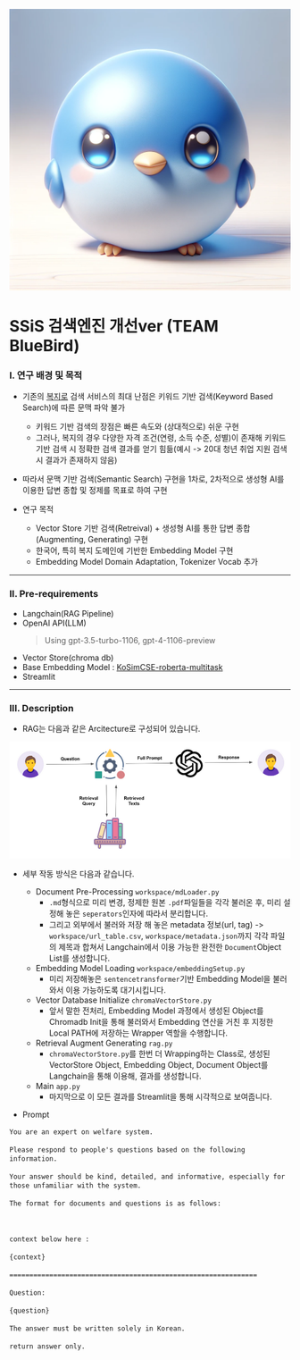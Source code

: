![logo](/image/bluebird.png)

# SSiS 검색엔진 개선ver (TEAM BlueBird)

### I. 연구 배경 및 목적

- 기존의 [복지로](https://www.bokjiro.go.kr/) 검색 서비스의 최대 난점은 키워드 기반 검색(Keyword Based Search)에 따른 문맥 파악 불가
	- 키워드 기반 검색의 장점은 빠른 속도와 (상대적으로) 쉬운 구현
	- 그러나, 복지의 경우 다양한 자격 조건(연령, 소득 수준, 성별)이 존재해 키워드 기반 검색 시 정확한 검색 결과를 얻기 힘듦(예시 -> 20대 청년 취업 지원 검색 시 결과가 존재하지 않음)
- 따라서 문맥 기반 검색(Semantic Search) 구현을 1차로, 2차적으로 생성형 AI를 이용한 답변 종합 및 정제를 목표로 하여 구현

- 연구 목적
	- Vector Store 기반 검색(Retreival) + 생성형 AI를 통한 답변 종합(Augmenting, Generating) 구현
	- 한국어, 특히 복지 도메인에 기반한 Embedding Model 구현
	- Embedding Model Domain Adaptation, Tokenizer Vocab 추가
---
### II. Pre-requirements

- Langchain(RAG Pipeline)
- OpenAI API(LLM)
	> Using gpt-3.5-turbo-1106, gpt-4-1106-preview
- Vector Store(chroma db)
- Base Embedding Model : [KoSimCSE-roberta-multitask](https://huggingface.co/BM-K/KoSimCSE-roberta-multitask)
- Streamlit
---
### III. Description

- RAG는 다음과 같은 Arcitecture로 구성되어 있습니다.

![rag](/image/rag.png)

- 세부 작동 방식은 다음과 같습니다.
	- Document Pre-Processing `workspace/mdLoader.py`
		- `.md`형식으로 미리 변경, 정제한 원본 `.pdf`파일들을 각각 불러온 후, 미리 설정해 놓은 `seperators`인자에 따라서 분리합니다.
		- 그리고 외부에서 불러와 저장 해 놓은 metadata 정보(url, tag) -> `workspace/url_table.csv`, `workspace/metadata.json`까지 각각 파일의 제목과 합쳐서 Langchain에서 이용 가능한 완전한 `Document`Object List를 생성합니다.
	- Embedding Model Loading `workspace/embeddingSetup.py`
		- 미리 저장해놓은 `sentencetransformer`기반 Embedding Model을 불러와서 이용 가능하도록 대기시킵니다.
	- Vector Database Initialize `chromaVectorStore.py`
		- 앞서 말한 전처리, Embedding Model 과정에서 생성된 Object를 Chromadb Init을 통해 불러와서 Embedding 연산을 거친 후 지정한 Local PATH에 저장하는 Wrapper 역할을 수행합니다.
	- Retrieval Augment Generating `rag.py`
		- `chromaVectorStore.py`를 한번 더 Wrapping하는 Class로, 생성된 VectorStore Object, Embedding Object, Document Object를 Langchain을 통해 이용해, 결과를 생성합니다.
	- Main `app.py`
		- 마지막으로 이 모든 결과를 Streamlit을 통해 시각적으로 보여줍니다.

- Prompt
```
You are an expert on welfare system.

Please respond to people's questions based on the following information.

Your answer should be kind, detailed, and informative, especially for those unfamiliar with the system.

The format for documents and questions is as follows:



context below here :

{context}

==============================================================

Question:

{question}

The answer must be written solely in Korean.

return answer only.
```
	
